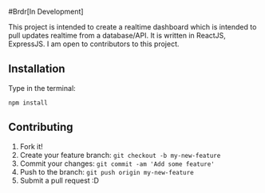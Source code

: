 #Brdr[In Development]

This project is intended to create a realtime dashboard which is intended to pull updates realtime from a database/API. It is written in ReactJS, ExpressJS. I am open to contributors to this project.

## Installation

Type in the terminal:
``` 
npm install
```
## Contributing
1. Fork it!
2. Create your feature branch: `git checkout -b my-new-feature`
3. Commit your changes: `git commit -am 'Add some feature'`
4. Push to the branch: `git push origin my-new-feature`
5. Submit a pull request :D
